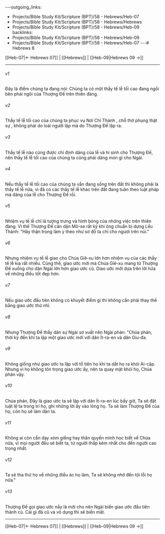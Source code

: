 ---outgoing_links:
  - Projects/Bible Study Kit/Scripture (BPT)/58 - Hebrews/Heb-07
  - Projects/Bible Study Kit/Scripture (BPT)/58 - Hebrews/Hebrews
  - Projects/Bible Study Kit/Scripture (BPT)/58 - Hebrews/Heb-09
backlinks:
  - Projects/Bible Study Kit/Scripture (BPT)/58 - Hebrews/Heb-09
  - Projects/Bible Study Kit/Scripture (BPT)/58 - Hebrews/Heb-07
---# Hebrews 8

[[Heb-07|← Hebrews 07]] | [[Hebrews]] | [[Heb-09|Hebrews 09 →]]
***



###### v1 
Đây là điểm chúng ta đang nói: Chúng ta có một thầy tế lễ tối cao đang ngồi bên phải ngôi của Thượng Đế trên thiên đàng. 

###### v2 
Thầy tế lễ tối cao của chúng ta phục vụ Nơi Chí Thánh , chỗ thờ phụng thật sự , không phải do loài người lập mà do Thượng Đế lập ra. 

###### v3 
Thầy tế lễ nào cũng được chỉ định dâng của lễ và hi sinh cho Thượng Đế, nên thầy tế lễ tối cao của chúng ta cũng phải dâng món gì cho Ngài. 

###### v4 
Nếu thầy tế lễ tối cao của chúng ta vẫn đang sống trên đất thì không phải là thầy tế lễ nữa, vì đã có các thầy tế lễ khác trên đất đang tuân theo luật pháp mà dâng của lễ cho Thượng Đế rồi. 

###### v5 
Nhiệm vụ tế lễ chỉ là tượng trưng và hình bóng của những việc trên thiên đàng. Vì thế Thượng Đế căn dặn Mô-se rất kỹ khi ông chuẩn bị dựng Lều Thánh: "Hãy thận trọng làm y theo như sơ đồ ta chỉ cho ngươi trên núi." 

###### v6 
Nhưng nhiệm vụ tế lễ giao cho Chúa Giê-xu lớn hơn nhiệm vụ của các thầy tế lễ kia rất nhiều. Cũng thế, giao ước mới mà Chúa Giê-xu mang từ Thượng Đế xuống cho dân Ngài lớn hơn giao ước cũ. Giao ước mới dựa trên lời hứa về những điều tốt đẹp hơn. 

###### v7 
Nếu giao ước đầu tiên không có khuyết điểm gì thì không cần phải thay thế bằng giao ước thứ nhì. 

###### v8 
Nhưng Thượng Đế thấy dân sự Ngài sơ xuất nên Ngài phán: "Chúa phán, thời kỳ đến khi ta lập một giao ước mới với dân Ít-ra-en và dân Giu-đa. 

###### v9 
Không giống như giao ước ta lập với tổ tiên họ khi ta dắt họ ra khỏi Ai-cập. Nhưng vì họ không tôn trọng giao ước ấy, nên ta quay mặt khỏi họ, Chúa phán vậy. 

###### v10 
Chúa phán, Đây là giao ước ta sẽ lập với dân Ít-ra-en lúc bấy giờ, Ta sẽ đặt luật lệ ta trong trí họ, ghi những lời ấy vào lòng họ. Ta sẽ làm Thượng Đế của họ, còn họ sẽ làm dân ta. 

###### v11 
Không ai còn cần dạy xóm giềng hay thân quyến mình học biết về Chúa nữa, vì mọi người đều sẽ biết ta, từ người thấp kém nhất cho đến người cao trọng nhất. 

###### v12 
Ta sẽ tha thứ họ về những điều ác họ làm, Ta sẽ không nhớ đến tội lỗi họ nữa." 

###### v13 
Thượng Đế gọi giao ước nầy là mới cho nên Ngài biến giao ước đầu tiên thành cũ. Cái gì đã cũ và vô dụng thì sẽ biến mất.

***
[[Heb-07|← Hebrews 07]] | [[Hebrews]] | [[Heb-09|Hebrews 09 →]]
